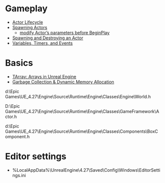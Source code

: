 
# Gameplay

- [Actor Lifecycle](https://docs.unrealengine.com/4.27/en-US/ProgrammingAndScripting/ProgrammingWithCPP/UnrealArchitecture/Actors/ActorLifecycle/)
- [Spawning Actors](https://docs.unrealengine.com/4.27/en-US/ProgrammingAndScripting/ProgrammingWithCPP/UnrealArchitecture/Actors/Spawning/)
    - [modify Actor’s parameters before BeginPlay](https://dawnarc.com/2018/11/ue4pass-parameters-before-triggering-beginplay-spawnactordeferred/)
- [Spawning and Destroying an Actor](https://docs.unrealengine.com/4.27/en-US/ProgrammingAndScripting/SpawnAndDestroyActors/)
- [Variables, Timers, and Events](https://docs.unrealengine.com/4.27/en-US/ProgrammingAndScripting/ProgrammingWithCPP/CPPTutorials/VariablesTimersEvents/)


# Basics

- [TArray: Arrays in Unreal Engine](https://docs.unrealengine.com/4.27/en-US/ProgrammingAndScripting/ProgrammingWithCPP/UnrealArchitecture/TArrays/)
- [Garbage Collection & Dynamic Memory Allocation](https://nerivec.github.io/old-ue4-wiki/pages/garbage-collection-dynamic-memory-allocation.html)

d:\Epic Games\UE_4.27\Engine\Source\Runtime\Engine\Classes\Engine\World.h

D:\Epic Games\UE_4.27\Engine\Source\Runtime\Engine\Classes\GameFramework\Actor.h

d:\Epic Games\UE_4.27\Engine\Source\Runtime\Engine\Classes\Components\BoxComponent.h


# Editor settings

- %LocalAppData%\UnrealEngine\4.27\Saved\Config\Windows\EditorSettings.ini